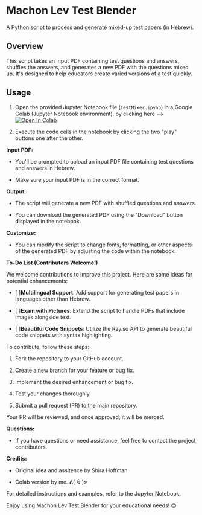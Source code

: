 # Machon Lev Test Blender

A Python script to process and generate mixed-up test papers (in Hebrew).

## Overview

This script takes an input PDF containing test questions and answers, shuffles the answers, and generates a new PDF with the questions mixed up. It's designed to help educators create varied versions of a test quickly.

## Usage

1. Open the provided Jupyter Notebook file (`TestMixer.ipynb`) in a Google Colab (Jupyter Notebook environment).
   by clicking here --> [![Open In Colab](https://colab.research.google.com/assets/colab-badge.svg)](https://colab.research.google.com/github/EphraimElgrabli/Machon-Lev-Test-Blender/blob/main/TestMixer.ipynb)

3. Execute the code cells in the notebook by clicking the two "play" buttons one after the other.

**Input PDF:**

- You'll be prompted to upload an input PDF file containing test questions and answers in Hebrew.

- Make sure your input PDF is in the correct format.

**Output:**

- The script will generate a new PDF with shuffled questions and answers.

- You can download the generated PDF using the "Download" button displayed in the notebook.

**Customize:**

- You can modify the script to change fonts, formatting, or other aspects of the generated PDF by adjusting the code within the notebook.

**To-Do List (Contributors Welcome!)**

We welcome contributions to improve this project. Here are some ideas for potential enhancements:

- [ ]**Multilingual Support**: Add support for generating test papers in languages other than Hebrew.

- [ ]**Exam with Pictures**: Extend the script to handle PDFs that include images alongside text.

- [ ]**Beautiful Code Snippets**: Utilize the Ray.so API to generate beautiful code snippets with syntax highlighting.

To contribute, follow these steps:

1. Fork the repository to your GitHub account.

2. Create a new branch for your feature or bug fix.

3. Implement the desired enhancement or bug fix.

4. Test your changes thoroughly.

5. Submit a pull request (PR) to the main repository.

Your PR will be reviewed, and once approved, it will be merged.


**Questions:**

- If you have questions or need assistance, feel free to contact the project contributors.

**Credits:**

- Original idea and assitence by Shira Hoffman.

- Colab version by me. ᕕ( ᐛ )ᕗ

For detailed instructions and examples, refer to the Jupyter Notebook.

Enjoy using Machon Lev Test Blender for your educational needs! 😊
